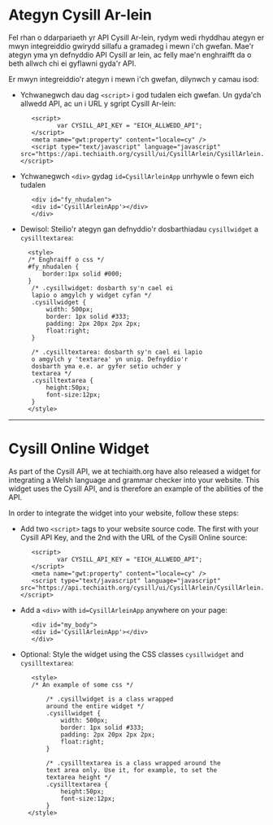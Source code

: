 # Ategyn Cysill Ar-lein

Fel rhan o ddarpariaeth yr API Cysill Ar-lein, rydym wedi rhyddhau ategyn er mwyn integreiddio gwirydd sillafu a gramadeg i mewn i'ch gwefan. Mae'r ategyn yma yn defnyddio API Cysill ar lein, ac felly mae'n enghraifft da o beth allwch chi ei gyflawni gyda'r API.

Er mwyn integreiddio'r ategyn i mewn i'ch gwefan, dilynwch y camau isod:

* Ychwanegwch dau dag `<script>` i god tudalen eich gwefan. Un gyda'ch allwedd API, ac un i URL y sgript Cysill Ar-lein:
    
         <script>
                var CYSILL_API_KEY = "EICH_ALLWEDD_API";
         </script>
         <meta name="gwt:property" content="locale=cy" />
         <script type="text/javascript" language="javascript" src="https://api.techiaith.org/cysill/ui/CysillArlein/CysillArlein.nocache.js"></script>

    
* Ychwanegwch `<div>` gydag `id=CysillArleinApp` unrhywle o fewn eich tudalen 
    

         <div id="fy_nhudalen">
         <div id='CysillArleinApp'></div>
         </div>

* Dewisol: Steilio'r ategyn gan defnyddio'r dosbarthiadau `cysillwidget` a `cysilltextarea`:

        <style>
        /* Enghraiff o css */
        #fy_nhudalen {
            border:1px solid #000;
        }
         /* .cysillwidget: dosbarth sy'n cael ei 
         lapio o amgylch y widget cyfan */
         .cysillwidget {
             width: 500px;
             border: 1px solid #333;
             padding: 2px 20px 2px 2px;
             float:right;
         }
 
         /* .cysilltextarea: dosbarth sy'n cael ei lapio
         o amgylch y 'textarea' yn unig. Defnyddio'r 
         dosbarth yma e.e. ar gyfer setio uchder y
         textarea */
         .cysilltextarea {
             height:50px;
             font-size:12px;
         }
        </style>


---------

# Cysill Online Widget

As part of the Cysill API, we at techiaith.org have also released a widget for integrating a Welsh language and grammar checker into your website. This widget uses the Cysill API, and is therefore an example of the abilities of the API.

In order to integrate the widget into your website, follow these steps:

* Add two `<script>` tags to your website source code. The first with your Cysill API Key, and the 2nd with the URL of the Cysill Online source:
    
         <script>
                var CYSILL_API_KEY = "EICH_ALLWEDD_API";
         </script>
         <meta name="gwt:property" content="locale=cy" />
         <script type="text/javascript" language="javascript" src="https://api.techiaith.org/cysill/ui/CysillArlein/CysillArlein.nocache.js"></script>
    
* Add a `<div>` with `id=CysillArleinApp` anywhere on your page:
    
         <div id="my_body">
         <div id='CysillArleinApp'></div>
         </div>
    
* Optional: Style the widget using the CSS classes `cysillwidget` and `cysilltextarea`:

         <style>
         /* An example of some css */
             
             /* .cysillwidget is a class wrapped
             around the entire widget */
             .cysillwidget {
                 width: 500px;
                 border: 1px solid #333;
                 padding: 2px 20px 2px 2px;
                 float:right;
             }
             
             /* .cysilltextarea is a class wrapped around the 
             text area only. Use it, for example, to set the
             textarea height */
             .cysilltextarea {
                 height:50px;
                 font-size:12px;
             }
        </style>
        
